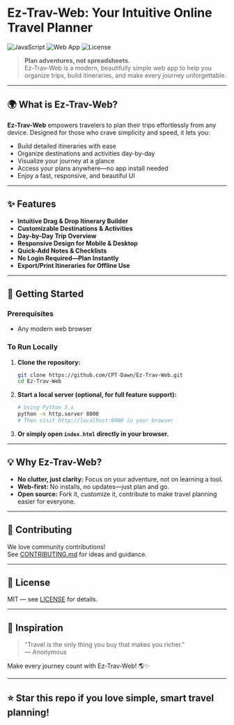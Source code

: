 # Ez-Trav-Web: Your Intuitive Online Travel Planner

![JavaScript](https://img.shields.io/badge/JavaScript-98%25-yellow)
![Web App](https://img.shields.io/badge/Web-Travel%20Planner-blue)
![License](https://img.shields.io/badge/License-MIT-green)

> **Plan adventures, not spreadsheets.**  
> Ez-Trav-Web is a modern, beautifully simple web app to help you organize trips, build itineraries, and make every journey unforgettable.

---

## 🌍 What is Ez-Trav-Web?

**Ez-Trav-Web** empowers travelers to plan their trips effortlessly from any device. Designed for those who crave simplicity and speed, it lets you:

- Build detailed itineraries with ease
- Organize destinations and activities day-by-day
- Visualize your journey at a glance
- Access your plans anywhere—no app install needed
- Enjoy a fast, responsive, and beautiful UI

---

## ✨ Features

- **Intuitive Drag & Drop Itinerary Builder**
- **Customizable Destinations & Activities**
- **Day-by-Day Trip Overview**
- **Responsive Design for Mobile & Desktop**
- **Quick-Add Notes & Checklists**
- **No Login Required—Plan Instantly**
- **Export/Print Itineraries for Offline Use**

---

## 🚀 Getting Started

### Prerequisites

- Any modern web browser

### To Run Locally

1. **Clone the repository:**
   ```bash
   git clone https://github.com/CPT-Dawn/Ez-Trav-Web.git
   cd Ez-Trav-Web
   ```

2. **Start a local server (optional, for full feature support):**
   ```bash
   # Using Python 3.x
   python -m http.server 8000
   # Then visit http://localhost:8000 in your browser
   ```

3. **Or simply open `index.html` directly in your browser.**

---

## 💡 Why Ez-Trav-Web?

- **No clutter, just clarity:** Focus on your adventure, not on learning a tool.
- **Web-first:** No installs, no updates—just plan and go.
- **Open source:** Fork it, customize it, contribute to make travel planning easier for everyone.

---

## 🤝 Contributing

We love community contributions!  
See [CONTRIBUTING.md](CONTRIBUTING.md) for ideas and guidance.

---

## 📜 License

MIT — see [LICENSE](LICENSE) for details.

---

## 🌟 Inspiration

> "Travel is the only thing you buy that makes you richer."  
> — Anonymous

Make every journey count with Ez-Trav-Web! 🌎✨

---

## ⭐ Star this repo if you love simple, smart travel planning!
